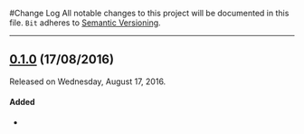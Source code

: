 #Change Log
All notable changes to this project will be documented in this file.
`Bit` adheres to [Semantic Versioning](http://semver.org/).

---

## [0.1.0](https://github.com/mlachmish/Bit/releases/tag/0.1.0) (17/08/2016)
Released on Wednesday, August 17, 2016.

#### Added
* 
